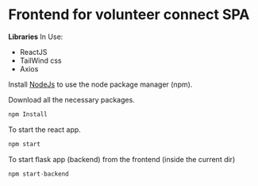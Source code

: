 # Frontend for volunteer connect SPA

**Libraries** In Use:

- ReactJS
- TailWind css
- Axios

Install [NodeJs](https://nodejs.org/en/download/) to use the node package manager (npm).

Download all the necessary packages.

```js
npm Install
```

To start the react app.

```js
npm start
```

To start flask app (backend) from the frontend (inside the current dir)

```js
npm start-backend
```
